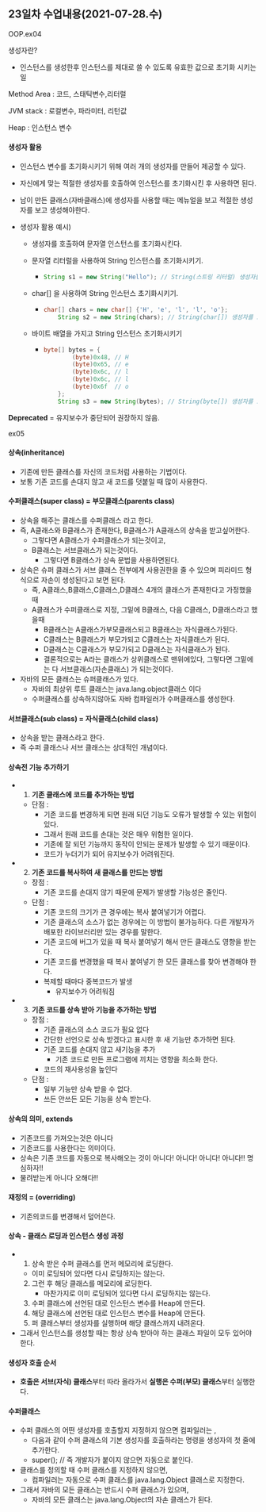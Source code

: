 ## 23일차 수업내용(2021-07-28.수)

OOP.ex04

생성자란?

- 인스턴스를 생성한후 인스턴스를 제대로 쓸 수 있도록 유효한 값으로 초기화 시키는 일

Method Area : 코드, 스태틱변수,리터럴

JVM stack : 로컬변수, 파라미터, 리턴값

Heap : 인스턴스 변수

#### 생성자 활용 

- 인스턴스 변수를 초기화시키기 위해 여러 개의 생성자를 만들어 제공할 수 있다.
- 자신에게 맞는 적절한 생성자를 호출하여 인스턴스를 초기화시킨 후 사용하면 된다.

- 남이 만든 클래스(자바클래스)에 생성자를 사용할 때는 메뉴얼을 보고 적절한 생성자를 보고 생성해야한다.

- 생성자 활용 예시)

  - 생성자를 호출하여 문자열 인스턴스를 초기화시킨다.

  - 문자열 리터럴을 사용하여 String 인스턴스를 초기화시키기.

    - ``` java
      String s1 = new String("Hello"); // String(스트링 리터럴) 생성자를 호출하여 인스턴스 초기화 
      ```

  - char[] 을 사용하여 String 인스턴스 초기화시키기.

    - ``` java
      char[] chars = new char[] {'H', 'e', 'l', 'l', 'o'};
          String s2 = new String(chars); // String(char[]) 생성자를 호출하여 인스턴스 초기화
      ```

  - 바이트 배열을 가지고 String 인스턴스 초기화시키기

    - ``` java
      byte[] bytes = {
              (byte)0x48, // H 
              (byte)0x65, // e
              (byte)0x6c, // l
              (byte)0x6c, // l
              (byte)0x6f  // o 
          };
          String s3 = new String(bytes); // String(byte[]) 생성자를 호출하여 인스턴스 초기화
      ```

**Deprecated** = 유지보수가 중단되어 권장하지 않음.



ex05

#### 상속(inheritance)

- 기존에 만든 클래스를 자신의 코드처럼 사용하는 기법이다.
- 보통 기존 코드를 손대지 않고 새 코드를 덧붙일 때 많이 사용한다.

#### 수퍼클래스(super class) = 부모클래스(parents class)

- 상속을 해주는 클래스를 수퍼클래스 라고 한다.
- 즉,  A클래스와 B클래스가 존재한다, B클래스가 A클래스의 상속을 받고싶어한다.
  - 그렇다면 A클래스가 수퍼클래스가 되는것이고,
  - B클래스는 서브클래스가 되는것이다.
    - 그렇다면 B클래스가 상속 문법을 사용하면된다.
- 상속은 슈퍼 클래스가 서브 클래스 전부에게 사용권한을 줄 수 있으며 피라미드 형식으로 자손이 생성된다고 보면 된다.
  - 즉,  A클래스,B클래스,C클래스,D클래스 4개의 클래스가 존재한다고 가정했을때
  - A클래스가 수퍼클래스로 지정, 그밑에 B클래스, 다음 C클래스, D클래스라고 했을때
    - B클래스는  A클래스가부모클래스되고 B클래스는 자식클래스가된다.
    - C클래스는  B클래스가 부모가되고 C클래스는 자식클래스가 된다.
    - D클래스는  C클래스가 부모가되고 D클래스는 자식클래스가 된다.
    - 결론적으로는 A라는 클래스가 상위클래스로 맨위에있다, 그렇다면 그밑에는 다 서브클래스(자손클래스) 가 되는것이다.
- 자바의 모든 클래스는 슈퍼클래스가 있다.
  - 자바의 최상위 루트 클래스는 java.lang.object클래스 이다
  - 수퍼클래스를 상속하지않아도 자바 컴파일러가 수퍼클래스를 생성한다.

#### 서브클래스(sub class) = 자식클래스(child class)

- 상속을 받는 클래스라고 한다.
- 즉 수퍼 클래스나 서브 클래스는 상대적인 개념이다.



#### 상속전 기능 추가하기

- 1) **기존 클래스에 코드를 추가하는 방법**

  - 단점 : 
    - 기존 코드를 변경하게 되면 원래 되던 기능도 오류가 발생할 수 있는 위험이 있다.
    - 그래서 원래 코드를 손대는 것은 매우 위험한 일이다.
    - 기존에 잘 되던 기능까지 동작이 안되는 문제가 발생할 수 있기 때문이다.
    - 코드가 누더기가 되어 유지보수가 어려워진다.

  

- 2. **기존 코드를 복사하여 새 클래스를 만드는 방법**

  - 장점 :
    - 기존 코드를 손대지 않기 때문에 문제가 발생할 가능성은 줄인다.
  - 단점 : 
    - 기존 코드의 크기가 큰 경우에는 복사 붙여넣기가 어렵다.
    - 기존 클래스의 소스가 없는 경우에는 이 방법이 불가능하다. 다른 개발자가 배포한 라이브러리만 있는 경우를 말한다.
    - 기존 코드에 버그가 있을 때 복사 붙여넣기 해서 만든 클래스도 영향을 받는다.
    - 기존 코드를 변경했을 때 복사 붙여넣기 한 모든 클래스를 찾아 변경해야 한다.
    - 복제할 때마다 중복코드가 발생
      - 유지보수가 어려워짐

  

- 3. **기존 코드를 상속 받아 기능을 추가하는 방법**

  - 장점 :
    - 기존 클래스의 소스 코드가 필요 없다
    - 간단한 선언으로 상속 받겠다고 표시한 후 새 기능만 추가하면 된다.
    - 기존 코드를 손대지 않고 새기능을 추가
      - 기존 코드로 만든 프로그램에 끼치는 영향을 최소화 한다.
    - 코드의 재사용성을 높인다
  - 단점 :
    - 일부 기능만 상속 받을 수 없다.
    - 쓰든 안쓰든 모든 기능을 상속 받는다.

#### 상속의 의미, extends

- 기존코드를 가져오는것은 아니다
- 기존코드를 사용한다는 의미이다.
- 상속은 기존 코드를 자동으로 복사해오는 것이 아니다! 아니다! 아니다! 아니다!! 명심하자!!
- 물려받는게 아니다 오해다!!

#### 재정의 = (overriding)

- 기존의코드를 변경해서 덮어쓴다.



#### 상속 - 클래스 로딩과 인스턴스 생성 과정

- 1.  상속 받은 수퍼 클래스를 먼저 메모리에 로딩한다.
     - 이미 로딩되어 있다면 다시 로딩하지는 않는다.
  2. 그런 후 해당 클래스를 메모리에 로딩한다.
     - 마찬가지로 이미 로딩되어 있다면 다시 로딩하지는 않는다.
  3. 수퍼 클래스에 선언된 대로 인스턴스 변수를 Heap에 만든다.
  4. 해당 클래스에 선언된 대로 인스턴스 변수를 Heap에 만든다.
  5. 퍼 클래스부터 생성자를 실행하며 해당 클래스까지 내려온다.
- 그래서 인스턴스를 생성할 때는 항상 상속 받아야 하는 클래스 파일이 모두 있어야 한다.





#### 생성자 호출 순서

- **호출은 서브(자식) 클래스**부터 따라 올라가서 **실행은 수퍼(부모) 클래스**부터 실행한다.



#### 수퍼클래스

- 수퍼 클래스의 어떤 생성자를 호출할지 지정하지 않으면 컴파일러는 ,
  - 다음과 같이 수퍼 클래스의 기본 생성자를 호출하라는 명령을 생성자의 첫 줄에 추가한다.
  - super(); // 즉 개발자가 붙이지 않으면 자동으로 붙인다.
- 클래스를 정의할 때 수퍼 클래스를 지정하지 않으면,
  - 컴파일러는 자동으로 수퍼 클래스를 java.lang.Object 클래스로 지정한다.
- 그래서 자바의 모든 클래스는 반드시 수퍼 클래스가 있으며,
  - 자바의 모든 클래스는 java.lang.Object의 자손 클래스가 된다.

